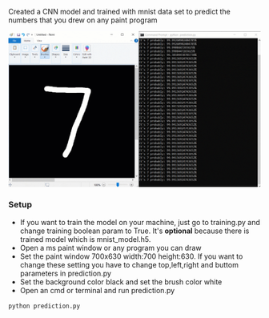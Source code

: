 Created a CNN model and trained with mnist data set to predict the numbers that you drew on any paint program

![](mnistPaint.gif)

### Setup
- If you want to train the model on your machine, just go to training.py and change training boolean param to True. It's **optional** because there is trained model which is mnist_model.h5.
- Open a ms paint window or any program you can draw
- Set the paint window 700x630 width:700 height:630. If you want to change these setting you have to change top,left,right and buttom parameters in prediction.py
- Set the background color black and set the brush color white
- Open an cmd or terminal and run prediction.py

```
python prediction.py
```

